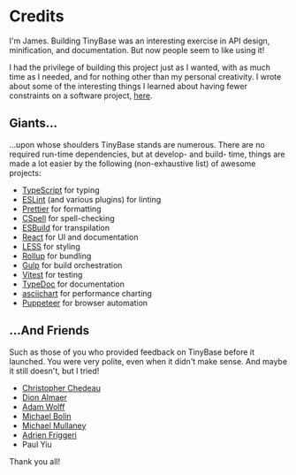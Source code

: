 # Credits

I'm James. Building TinyBase was an interesting exercise in API design,
minification, and documentation. But now people seem to like using it!

I had the privilege of building this project just as I wanted, with as much time
as I needed, and for nothing other than my personal creativity. I wrote about
some of the interesting things I learned about having fewer constraints on a
software project,
[here](https://tripleodeon.com/2022/01/software-without-compromise/).

## Giants...

...upon whose shoulders TinyBase stands are numerous. There are no required
run-time dependencies, but at develop- and build- time, things are made a lot
easier by the following (non-exhaustive list) of awesome projects:

- [TypeScript](https://www.typescriptlang.org/) for typing
- [ESLint](https://eslint.org/) (and various plugins) for linting
- [Prettier](https://prettier.io/) for formatting
- [CSpell](https://github.com/streetsidesoftware/cspell) for spell-checking
- [ESBuild](https://esbuild.github.io/) for transpilation
- [React](https://reactjs.org/) for UI and documentation
- [LESS](https://lesscss.org/) for styling
- [Rollup](https://rollupjs.org/) for bundling
- [Gulp](https://gulpjs.com/) for build orchestration
- [Vitest](https://vitest.dev/) for testing
- [TypeDoc](https://typedoc.org/) for documentation
- [asciichart](https://github.com/kroitor/asciichart) for performance charting
- [Puppeteer](https://pptr.dev/) for browser automation

## ...And Friends

Such as those of you who provided feedback on TinyBase before it launched. You
were very polite, even when it didn't make sense. And maybe it still doesn't,
but I tried!

- [Christopher Chedeau](https://twitter.com/Vjeux)
- [Dion Almaer](https://twitter.com/dalmaer)
- [Adam Wolff](https://twitter.com/dmwlff)
- [Michael Bolin](https://twitter.com/bolinfest)
- [Michael Mullaney](https://twitter.com/mmullany)
- [Adrien Friggeri](https://twitter.com/friggeri)
- Paul Yiu

Thank you all!
